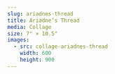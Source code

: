 ```yaml
---
slug: ariadnes-thread
title: Ariadne’s Thread
media: Collage
size: 7" × 10.5"
images:
  - src: collage-ariadnes-thread
    width: 600
    height: 900
---
```

